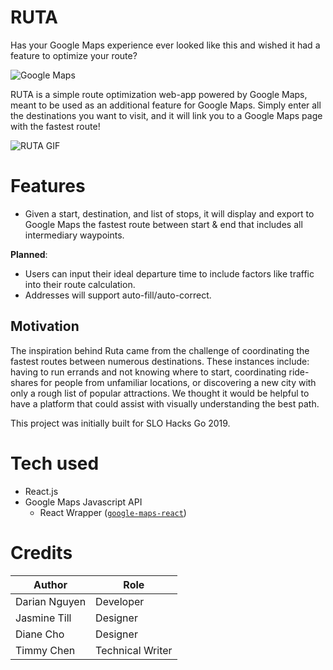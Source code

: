 # RUTA
Has your Google Maps experience ever looked like this and wished it had a feature to optimize your route?

![Google Maps](https://i.imgur.com/Yut7GEK.png)

RUTA is a simple route optimization web-app powered by Google Maps, meant to be used as an additional feature for Google Maps. Simply enter all the destinations you want to visit, and it will link you to a Google Maps page with the fastest route!

![RUTA GIF](https://user-images.githubusercontent.com/17971850/69930351-e2fb3880-1477-11ea-9413-bfc8c216af01.gif)

# Features
- Given a start, destination, and list of stops, it will display and export to Google Maps the fastest route between start & end that includes all intermediary waypoints.

__Planned__:
- Users can input their ideal departure time to include factors like traffic into their route calculation.
- Addresses will support auto-fill/auto-correct.

## Motivation
The inspiration behind Ruta came from the challenge of coordinating the fastest routes between numerous destinations. These instances include: having to run errands and not knowing where to start, coordinating ride-shares for people from unfamiliar locations, or discovering a new city with only a rough list of popular attractions. We thought it would be helpful to have a platform that could assist with visually understanding the best path.

This project was initially built for SLO Hacks Go 2019.

# Tech used
- React.js
- Google Maps Javascript API
   - React Wrapper ([`google-maps-react`](https://www.npmjs.com/package/google-maps-react))

# Credits
| Author | Role |
| ------- | ---- |
| Darian Nguyen | Developer |
| Jasmine Till | Designer |
| Diane Cho | Designer |
| Timmy Chen | Technical Writer |
